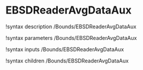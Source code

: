 <!-- MOOSE Documentation Stub: Remove this when content is added. -->

# EBSDReaderAvgDataAux
!syntax description /Bounds/EBSDReaderAvgDataAux

!syntax parameters /Bounds/EBSDReaderAvgDataAux

!syntax inputs /Bounds/EBSDReaderAvgDataAux

!syntax children /Bounds/EBSDReaderAvgDataAux
